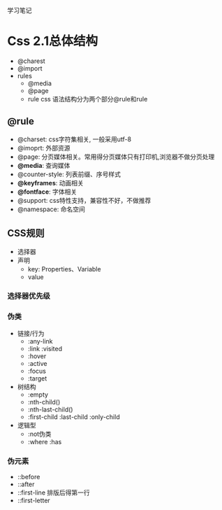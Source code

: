 学习笔记
# Css 2.1总体结构
* @charest
* @import
* rules
  * @media
  * @page
  * rule
css 语法结构分为两个部分@rule和rule
## @rule
* @charset: css字符集相关, 一般采用utf-8
* @imoprt: 外部资源
* @page: 分页媒体相关。常用得分页媒体只有打印机,浏览器不做分页处理
* **@media**: 查询媒体
* @counter-style: 列表前缀、序号样式
* **@keyframes**: 动画相关
* **@fontface**: 字体相关
* @support: css特性支持，兼容性不好，不做推荐
* @namespace: 命名空间

## CSS规则
* 选择器
* 声明
  * key: Properties、Variable
  * value
### 选择器优先级
### 伪类
* 链接/行为
  * :any-link
  * :link :visited
  * :hover
  * :active
  * :focus
  * :target
* 树结构
  * :empty
  * :nth-child()
  * :nth-last-child()
  * :first-child :last-child :only-child
* 逻辑型
  * :not伪类
  * :where :has
### 伪元素
* ::before
* ::after
* ::first-line
  排版后得第一行
* ::first-letter